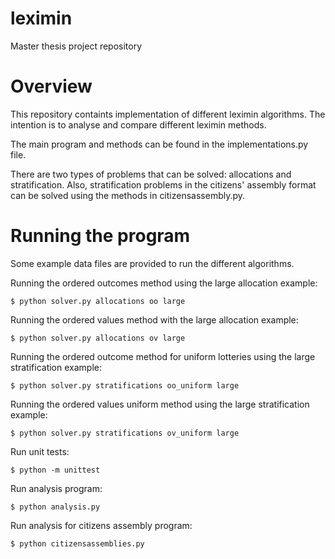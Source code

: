 # leximin
Master thesis project repository

Overview
========
This repository containts implementation of different leximin algorithms. The intention is to analyse and compare different leximin methods.

The main program and methods can be found in the implementations.py file.

There are two types of problems that can be solved: allocations and stratification.
Also, stratification problems in the citizens' assembly format can be solved using the methods in citizensassembly.py.  

Running the program
===================
Some example data files are provided to run the different algorithms.

Running the ordered outcomes method using the large allocation example:
```
$ python solver.py allocations oo large

```

Running the ordered values method with the large allocation example:
```
$ python solver.py allocations ov large

```

Running the ordered outcome method for uniform lotteries using the large stratification example:
```
$ python solver.py stratifications oo_uniform large

```

Running the ordered values uniform method using the large stratification example:
```
$ python solver.py stratifications ov_uniform large

```

Run unit tests:
```
$ python -m unittest

```

Run analysis program:
```
$ python analysis.py

```

Run analysis for citizens assembly program:
```
$ python citizensassemblies.py

```
